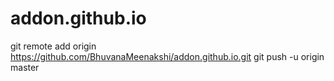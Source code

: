 # addon.github.io
git remote add origin https://github.com/BhuvanaMeenakshi/addon.github.io.git
git push -u origin master
